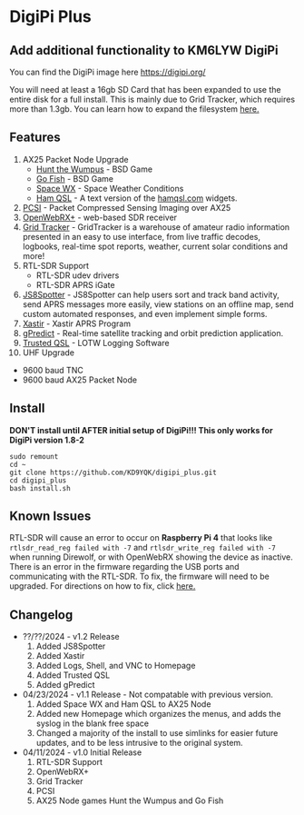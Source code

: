 # DigiPi Plus
## Add additional functionality to KM6LYW DigiPi

You can find the DigiPi image here https://digipi.org/

You will need at least a 16gb SD Card that has been expanded to use the entire disk for a full install.  This is mainly due to Grid Tracker, which requires more than 1.3gb. You can learn how to expand the filesystem [here.](extend_filesystem.md)

## Features
1. AX25 Packet Node Upgrade
   - [Hunt the Wumpus](https://linuxcommandlibrary.com/man/wump) - BSD Game
   - [Go Fish](https://linuxcommandlibrary.com/man/go-fish) - BSD Game
   - [Space WX](https://github.com/bradbrownjr/bpq-apps) - Space Weather Conditions
   - [Ham QSL](https://github.com/bradbrownjr/bpq-apps) - A text version of the [hamqsl.com](https://hamqsl.com/) widgets.
2. [PCSI](https://github.com/maqifrnswa/PCSI) - Packet Compressed Sensing Imaging over AX25
3. [OpenWebRX+](https://fms.komkon.org/OWRX/) - web-based SDR receiver
4. [Grid Tracker](https://gridtracker.org/) - GridTracker is a warehouse of amateur radio information presented in an easy to use interface, from live traffic decodes, logbooks, real-time spot reports, weather, current solar conditions and more!
5. RTL-SDR Support
   - RTL-SDR udev drivers
   - RTL-SDR APRS iGate
6. [JS8Spotter](https://kf7mix.com/js8spotter.html) - JS8Spotter can help users sort and track band activity, send APRS messages more easily, view stations on an offline map, send custom automated responses, and even implement simple forms.
7. [Xastir](https://xastir.org/index.php/Main_Page) - Xastir APRS Program
8. [gPredict](https://oz9aec.dk/gpredict/) - Real-time satellite tracking and orbit prediction application.
9. [Trusted QSL](https://www.arrl.org/tqsl-download) - LOTW Logging Software
10. UHF Upgrade
   - 9600 baud TNC
   - 9600 baud AX25 Packet Node


## Install
**DON'T install until AFTER initial setup of DigiPi!!! This only works for DigiPi version 1.8-2**
```
sudo remount
cd ~
git clone https://github.com/KD9YQK/digipi_plus.git
cd digipi_plus
bash install.sh
```

## Known Issues
RTL-SDR will cause an error to occur on **Raspberry Pi 4** that looks like `rtlsdr_read_reg failed with -7` and `rtlsdr_write_reg failed with -7` when running Direwolf, or with OpenWebRX showing the device as inactive. There is an error in the firmware regarding the USB ports and communicating with the RTL-SDR. To fix, the firmware will need to be upgraded. For directions on how to fix, click [here.](kernel6.6_fix.md)

## Changelog
- ??/??/2024 - v1.2 Release
  1. Added JS8Spotter
  2. Added Xastir
  3. Added Logs, Shell, and VNC to Homepage
  4. Added Trusted QSL
  5. Added gPredict
- 04/23/2024 - v1.1 Release - Not compatable with previous version.
  1. Added Space WX and Ham QSL to AX25 Node
  2. Added new Homepage which organizes the menus, and adds the syslog in the blank free space
  3. Changed a majority of the install to use simlinks for easier future updates, and to be less intrusive to the original system.
- 04/11/2024 - v1.0 Initial Release
  1. RTL-SDR Support
  2. OpenWebRX+
  3. Grid Tracker
  4. PCSI
  5. AX25 Node games Hunt the Wumpus and Go Fish


